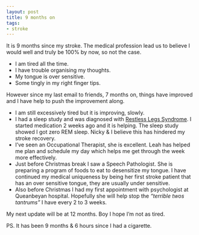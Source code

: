 ```yaml
---
layout: post
title: 9 months on
tags:
- stroke
---
```

<p>It is 9 months since my stroke. The medical profession lead us to believe I would well and truly be 100% by now, so not the case.</p>

<ul><li>I am tired all the time.</li>
<li>I have trouble organising my thoughts.</li>
<li>My tongue is over sensitive.</li>
<li>Some tingly in my right finger tips.</li>
</ul><p>However since my last email to friends, 7 months on, things have improved and I have help to push the improvement along.</p>

<ul><li>I am still excessively tired but it is improving, slowly.</li>
<li>I had a sleep study and was diagnosed with <a href="http://en.wikipedia.org/wiki/Restless_legs_syndrome">Restless Legs Syndrome</a>. I started medication 2 weeks ago and it is helping. The sleep study showed I got zero REM sleep. Nicky &amp; I believe this has hindered my stroke recovery.</li>
<li>I&#8217;ve seen an Occupational Therapist, she is excellent. Leah has helped me plan and schedule my day which helps me get through the week more effectively.</li>
<li>Just before Christmas break I saw a Speech Pathologist. She is preparing a program of foods to eat to desensitize my tongue. I have continued my medical uniqueness by being her first stroke patient that has an over sensitive tongue, they are usually under sensitive.</li>
<li>Also before Christmas I had my first appointment with psychologist at Queanbeyan hospital. Hopefully she will help stop the <em>&#8220;terrible twos tantrums&#8221;</em> I have every 2 to 3 weeks.</li>
</ul><p>My next update will be at 12 months. Boy I hope I&#8217;m not as tired.</p>

<p>PS. It has been 9 months &amp; 6 hours since I had a cigarette.</p>
